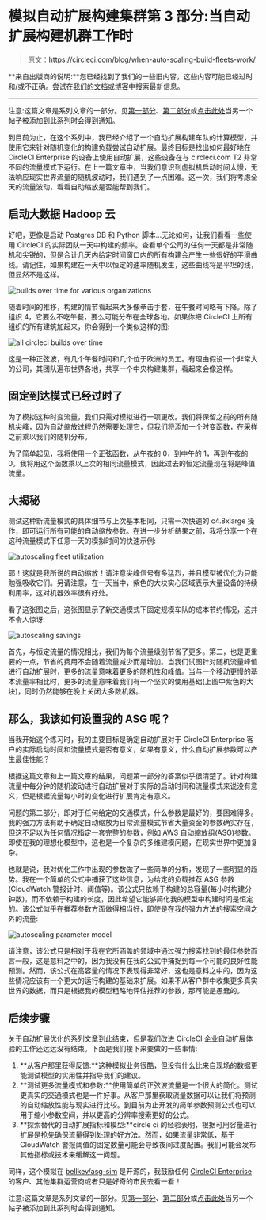 # 模拟自动扩展构建集群第 3 部分:当自动扩展构建机群工作时

> 原文：<https://circleci.com/blog/when-auto-scaling-build-fleets-work/>

**来自出版商的说明:**您已经找到了我们的一些旧内容，这些内容可能已经过时和/或不正确。尝试在[我们的文档](https://circleci.com/docs/)或[博客](https://circleci.com/blog/)中搜索最新信息。

* * *

注意:这篇文章是系列文章的一部分。见[第一部分](/blog/mathematical-justification-for-not-letting-builds-queue/)、[第二部分](/blog/are-we-autoscaling-yet/)或[点击此处](https://goo.gl/forms/hq6sZEIiJ4)当另一个帖子被添加到此系列时会得到通知。

到目前为止，在这个系列中，我已经介绍了一个自动扩展构建车队的计算模型，并使用它来针对随机变化的构建负载尝试自动扩展。最终目标是找出如何最好地在 CircleCI Enterprise 的设备上使用自动扩展，这些设备在与 circleci.com T2 非常不同的流量模式下运行。在上一篇文章中，当我们意识到虚拟机启动时间太慢，无法响应现实世界流量的随机波动时，我们遇到了一点困难。这一次，我们将考虑全天的流量波动，看看自动缩放是否能帮到我们。

## 启动大数据 Hadoop 云

好吧，更像是启动 Postgres DB 和 Python 脚本…无论如何，让我们看看一些使用 CircleCI 的实际团队一天中构建的频率。查看单个公司的任何一天都是非常随机和尖锐的，但是合计几天内给定时间窗口内的所有构建会产生一些很好的平滑曲线。请记住，如果构建在一天中以恒定的速率随机发生，这些曲线将是平坦的线，但显然不是这样。

![builds over time for various organizations](img/79168ff1a4a9e0529e0995db9119e2ce.png)

随着时间的推移，构建的情节看起来大多像拳击手套，在午餐时间略有下降。除了组织 4，它要么不吃午餐，要么可能分布在全球各地。如果你把 CircleCI 上所有组织的所有建筑加起来，你会得到一个类似这样的图:

![all circleci builds over time](img/957ccad52c737d2569d2e8dc040503ed.png)

这是一种正弦波，有几个午餐时间和几个位于欧洲的员工。有理由假设一个非常大的公司，其团队遍布世界各地，共享一个中央构建集群，看起来会像这样。

## 固定到达模式已经过时了

为了模拟这种时变流量，我们只需对模拟进行一项更改。我们将保留之前的所有随机尖峰，因为自动缩放过程仍然需要处理它，但我们将添加一个时变函数，在采样之前乘以我们的随机分布。

为了简单起见，我将使用一个正弦函数，从午夜的 0，到中午的 1，再到午夜的 0。我将用这个函数乘以上次的相同流量模式，因此过去的恒定流量现在将是峰值流量。

## 大揭秘

测试这种新流量模式的具体细节与上次基本相同，只需一次快速的 c4.8xlarge 操作，即可运行所有可能的自动缩放参数。在进一步分析结果之前，我将分享一个在这种流量模式下任意一天的模拟时间的快速示例:

![autoscaling fleet utilization](img/10566737515e0de55138b41c39456256.png)

耶！这就是我所说的自动缩放！请注意尖峰信号有多猛烈，并且模型被优化为只能勉强吸收它们。另请注意，在一天当中，紫色的大块实心区域表示大量设备的持续利用率，这对机器效率很有好处。

看了这张图之后，这张图显示了新交通模式下固定规模车队的成本节约情况，这并不令人惊讶:

![autoscaling savings](img/dabed914bdfdb3a6b54a02a69e8b16cc.png)

首先，与恒定流量的情况相比，我们为每个流量级别节省了更多。第二，也是更重要的一点，节省的费用不会随着流量减少而是增加。当我们试图针对随机流量峰值进行自动扩展时，更多的流量意味着更多的随机性和峰值。当与一个移动更慢的基本流量率相比时，更多的流量意味着我们有一个坚实的使用基础(上图中紫色的大块)，同时仍然能够在晚上关闭大多数机器。

## 那么，我该如何设置我的 ASG 呢？

当我开始这个练习时，我的主要目标是确定自动扩展对于 CircleCI Enterprise 客户的实际启动时间和流量模式是否有意义，如果有意义，什么自动扩展参数可以产生最佳性能？

根据这篇文章和上一篇文章的结果，问题第一部分的答案似乎很清楚了。针对构建流量中每分钟的随机波动进行自动扩展对于实际的启动时间和流量模式来说没有意义，但是根据流量每小时的变化进行扩展肯定有意义。

问题的第二部分，即对于任何给定的交通模式，什么参数是最好的，要困难得多。我的强力方法有助于确定自动缩放为日常流量模式节省大量资金的参数确实存在，但这不足以为任何情况指定一套完整的参数，例如 AWS 自动缩放组(ASG)参数。即使在我的理想化模型中，这也是一个复杂的多维建模问题，在现实世界中更加复杂。

也就是说，我对优化工作中出现的参数做了一些简单的分析，发现了一些明显的趋势。我在一个简单的公式中捕获了这些信息，为给定的负载推荐 ASG 参数(CloudWatch 警报计时、阈值等)。该公式只依赖于构建的总容量(每小时构建分钟数)，而不依赖于构建的长度，因此希望它能够简化我的模型中构建时间是恒定的。该公式似乎在推荐参数方面做得相当好，即使是在我的强力方法的搜索空间之外的流量:

![autoscaling parameter model](img/63827d85a10deee80355570ce9c06c17.png)

请注意，该公式只是相对于我在它所涵盖的领域中通过强力搜索找到的最佳参数而言一般，这是意料之中的，因为我没有在我的公式中捕捉到每一个可能的良好性能预测。然而，该公式在高容量的情况下表现得非常好，这也是意料之中的，因为这些情况应该有一个更大的运行构建的基础来扩展。如果不从客户群中收集更多真实世界的数据，而只是根据我的模型粗略地评估推荐的参数，那可能是愚蠢的。

## 后续步骤

关于自动扩展优化的系列文章到此结束，但是我们改进 CircleCI 企业自动扩展体验的工作还远远没有结束。下面是我们接下来要做的一些事情:

1.  **从客户那里获得反馈:**这种模拟业务很酷，但没有什么比来自现场的数据更能测试模型的实用性并指导我们的建议。
2.  **测试更多流量模式和参数:**使用简单的正弦波流量是一个很大的简化。测试更真实的交通模式也是一件好事。从客户那里获取流量数据可以让我们将预测的自动缩放性能与现实进行比较。到目前为止开发的简单参数预测公式也可以用于缩小参数空间，并以更高的分辨率搜索更好的公式。
3.  **探索替代的自动扩展指标和模型:**circle ci 的经验表明，根据可用容量进行扩展是抢先确保流量得到处理的好方法。然而，如果流量非常低，基于 CloudWatch 警报阈值的固定数量可能会导致夜间过度配置。我们可能会发布其他指标或技术来缓解这一问题。

同样，这个模拟在 [bellkev/asg-sim](https://github.com/bellkev/asg-sim) 是开源的，我鼓励任何 [CircleCI Enterprise](/enterprise/) 的客户、其他集群运营商或者只是好奇的市民去看一看！

注意:这篇文章是系列文章的一部分。见[第一部分](/blog/mathematical-justification-for-not-letting-builds-queue/)、[第二部分](/blog/are-we-autoscaling-yet/)或[点击此处](https://goo.gl/forms/hq6sZEIiJ4)当另一个帖子被添加到此系列时会得到通知。